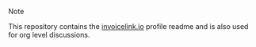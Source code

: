 > [!NOTE]
> This repository contains the [invoicelink.io](https://invoicelink.io) profile readme and is also used for org level discussions.
